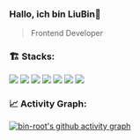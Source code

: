 ### Hallo, ich bin LiuBin👋

> Frontend Developer
<img align="right" src="https://github-readme-stats.vercel.app/api/top-langs/?username=bin-r00t&layout=compact&theme=buefy&hide_border=true" alt="" />

### 🏗️ Stacks:

<span><img src="https://img.shields.io/badge/JavaScript-1?style=for-the-badge&logo=javascript&color=%23fff"/></span>
<span><img src="https://img.shields.io/badge/TypeScript-2?style=for-the-badge&logo=typescript&logoColor=white&color=blue"/></span>
<span><img src="https://img.shields.io/badge/react-3?style=for-the-badge&logo=react&logoColor=%23087EA4&color=%23eee"/></span>
<span><img src="https://img.shields.io/badge/vuejs-%2335495e.svg?style=for-the-badge&logo=vuedotjs&logoColor=%234FC08D"/></span>
<span><img src="https://img.shields.io/badge/node.js-6DA55F?style=for-the-badge&logo=node.js&logoColor=white"/></span>
<span><img src="https://img.shields.io/badge/prisma-white?style=for-the-badge&logo=prisma&color=%23333"/></span>
<span><img src="https://img.shields.io/badge/remix-white?style=for-the-badge&logo=remix&logoColor=%23fff&color=%23000"/></span>

### 📈 Activity Graph:

[![bin-root's github activity graph](https://github-readme-activity-graph.vercel.app/graph?username=bin-r00t&theme=minimal)](https://github.com/bin-r00t)

